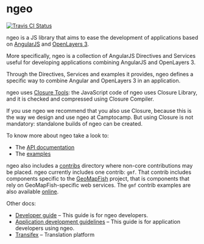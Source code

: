 # ngeo

[![Travis CI
Status](https://api.travis-ci.org/camptocamp/ngeo.svg?branch=master)](https://travis-ci.org/camptocamp/ngeo)

ngeo is a JS library that aims to ease the development of applications based on
[AngularJS](https://angularjs.org/) and [OpenLayers 3](http://openlayers.org).

More specifically, ngeo is a collection of AngularJS Directives and Services
useful for developing applications combining AngularJS and OpenLayers 3.

Through the Directives, Services and examples it provides, ngeo defines
a specific way to combine Angular and OpenLayers 3 in an application.

ngeo uses [Closure Tools](https://developers.google.com/closure/): the
JavaScript code of ngeo uses Closure Library, and it is checked and compressed
using Closure Compiler.

If you use ngeo we recommend that you also use Closure, because this is the way
we design and use ngeo at Camptocamp. But using Closure is not mandatory:
standalone builds of ngeo can be created.

To know more about ngeo take a look to:

* The [API documentation](https://camptocamp.github.io/ngeo/apidoc-ngeox/apidoc/index.html)
* The [examples](https://camptocamp.github.io/ngeo/master/examples)

ngeo also includes a [contribs](contribs) directory where non-core
contributions may be placed. ngeo currently includes one contrib: `gmf`.  That
contrib includes components specific to the
[GeoMapFish](http://geomapfish.org/) project, that is components that rely on
GeoMapFish-specific web services. The `gmf` contrib examples are also available
[online](https://camptocamp.github.io/ngeo/master/examples/contribs/gmf/).

Other docs:

* [Developer guide](docs/developer-guide.md) – This guide is for ngeo
  developers.
* [Application development guidelines](docs/guidelines.md) – This guide is for
  application developers using ngeo.
* [Transifex](https://www.transifex.com/camptocamp/ngeo/) – Translation platform
